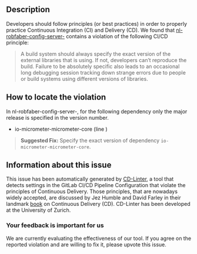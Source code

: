 
## Description
Developers should follow principles (or best practices) in order to properly practice Continuous Integration (CI) and Delivery (CD).
We found that [nl-robfaber-config-server-](https://gitlab.com/robfaber/microservices/blob/master/.gitlab-ci.yml) contains a violation of the following CI/CD principle:

> A build system should always specify the exact version of the external libraries that is using.
If not, developers can’t reproduce the build. Failure to be absolutely specific also leads to an occasional long debugging session tracking down strange errors due to people or build systems using different versions of libraries.

## How to locate the violation

In nl-robfaber-config-server-, for the following dependency only the major release is specified in the version number.

* io-micrometer-micrometer-core (line )

> **Suggested Fix:** Specify the exact version of dependency `io-micrometer-micrometer-core`.

## Information about this issue

This issue has been automatically generated by [CD-Linter](https://gitlab.com/Jancso/configuration-analytics), a tool that detects settings in the GitLab CI/CD Pipeline Configuration that violate the principles of Continuous Delivery. Those principles, that are nowadays widely accepted, are discussed by Jez Humble and David Farley in their landmark [book](https://www.oreilly.com/library/view/continuous-delivery-reliable/9780321670250/) on Continuous Delivery (CD). CD-Linter has been developed at the University of Zurich.

### Your feedback is important for us
We are currently evaluating the effectiveness of our tool. If you agree on the reported violation and are willing to fix it, please upvote this issue.